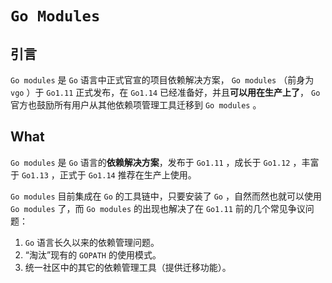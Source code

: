 # `Go Modules`

## 引言

`Go modules` 是 `Go` 语言中正式官宣的项目依赖解决方案， `Go modules` （前身为 `vgo` ）于 `Go1.11` 正式发布，在 `Go1.14` 已经准备好，并且**可以用在生产上了**， `Go` 官方也鼓励所有用户从其他依赖项管理工具迁移到 `Go modules` 。

## What

`Go modules` 是 `Go` 语言的**依赖解决方案**，发布于 `Go1.11` ，成长于 `Go1.12` ，丰富于 `Go1.13` ，正式于 `Go1.14` 推荐在生产上使用。

`Go modules` 目前集成在 `Go` 的工具链中，只要安装了 `Go` ，自然而然也就可以使用 `Go modules` 了，而 `Go modules` 的出现也解决了在 `Go1.11` 前的几个常见争议问题：

1. `Go` 语言长久以来的依赖管理问题。
1. “淘汰”现有的 `GOPATH` 的使用模式。
1. 统一社区中的其它的依赖管理工具（提供迁移功能）。
